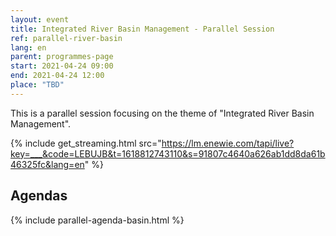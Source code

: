```yaml
---
layout: event
title: Integrated River Basin Management - Parallel Session
ref: parallel-river-basin
lang: en
parent: programmes-page
start: 2021-04-24 09:00
end: 2021-04-24 12:00
place: "TBD"
---
```

This is a parallel session focusing on the theme of "Integrated River Basin Management".

{% include get_streaming.html src="https://lm.enewie.com/tapi/live?key=___&code=LEBUJB&t=1618812743110&s=91807c4640a626ab1dd8da61b46325fc&lang=en" %}


## Agendas

{% include parallel-agenda-basin.html %}
